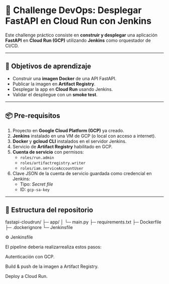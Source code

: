 # 🚀 Challenge DevOps: Desplegar FastAPI en Cloud Run con Jenkins

Este challenge práctico consiste en **construir y desplegar** una aplicación **FastAPI** en **Cloud Run (GCP)** utilizando **Jenkins** como orquestador de CI/CD.

---

## 🎯 Objetivos de aprendizaje
- Construir una **imagen Docker** de una API FastAPI.
- Publicar la imagen en **Artifact Registry**.
- Desplegar la app en **Cloud Run** usando Jenkins.
- Validar el despliegue con un **smoke test**.

---

## 📦 Pre-requisitos

1. Proyecto en **Google Cloud Platform (GCP)** ya creado.
2. **Jenkins** instalado en una VM de GCP (o local con acceso a internet).
3. **Docker** y **gcloud CLI** instalados en el servidor Jenkins.
4. Servicio de **Artifact Registry** habilitado en GCP.
5. **Cuenta de servicio** con permisos:
   - `roles/run.admin`
   - `roles/artifactregistry.writer`
   - `roles/iam.serviceAccountUser`
6. Clave JSON de la cuenta de servicio guardada como credencial en Jenkins:
   - Tipo: *Secret file*
   - ID: `gcp-sa-key`

---

## 📂 Estructura del repositorio

fastapi-cloudrun/
├─ app/
│ └─ main.py
├─ requirements.txt
├─ Dockerfile
├─ .dockerignore
└─ Jenkinsfile

⚙️ Jenkinsfile

El pipeline deberia realizarrealiza estos pasos:

Autenticación con GCP.

Build & push de la imagen a Artifact Registry.

Deploy a Cloud Run.




